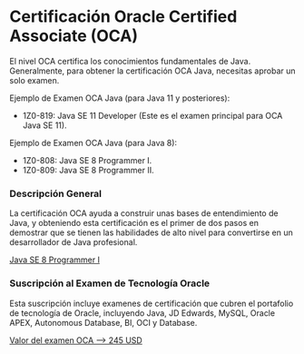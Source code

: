 <h1>Certificación Oracle Certified Associate (OCA)</h1>

<p align="left">El nivel OCA certifica los conocimientos fundamentales de Java. Generalmente, para obtener la certificación OCA Java, necesitas aprobar un solo examen.

Ejemplo de Examen OCA Java (para Java 11 y posteriores):

* 1Z0-819: Java SE 11 Developer (Este es el examen principal para OCA Java SE 11).

Ejemplo de Examen OCA Java (para Java 8):

* 1Z0-808: Java SE 8 Programmer I.
* 1Z0-809: Java SE 8 Programmer II.</p>

<h3>Descripción General</h3>

<p align="left">La certificación OCA ayuda a construir unas bases de entendimiento de Java, y obteniendo esta certificación es el primer de dos pasos en demostrar que se tienen las habilidades de alto nivel para convertirse en un desarrollador de Java profesional.</p>

<a href="https://mylearn.oracle.com/ou/exam/java-se-8-programmer-i-1z0-808/105037/110679/170387"> Java SE 8 Programmer I</a>

<h3>Suscripción al Examen de Tecnología Oracle</h3>

<p align="left">Esta suscripción incluye examenes de certificación que cubren el portafolio de tecnología de Oracle, incluyendo Java, JD Edwards, MySQL, Oracle APEX, Autonomous Database, BI, OCI y Database.</p>

<a href="https://shop.oracle.com/apex/product?p1=oracleuniversity&p2=examsubscriptions&p3=oracletechnologyexamsubscription&p4=&p5=">Valor del examen OCA --> 245 USD </a>